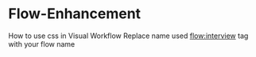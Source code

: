 Flow-Enhancement
================

How to use css in Visual Workflow
Replace name used <flow:interview> tag with your flow name
